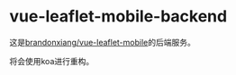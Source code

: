 # vue-leaflet-mobile-backend

这是[brandonxiang/vue-leaflet-mobile](https://github.com/brandonxiang/vue-leaflet-mobile)的后端服务。

将会使用koa进行重构。